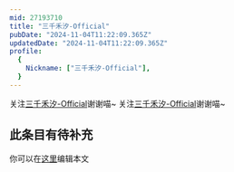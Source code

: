 ```yaml
---
mid: 27193710
title: "三千禾汐-Official"
pubDate: "2024-11-04T11:22:09.365Z"
updatedDate: "2024-11-04T11:22:09.365Z"
profile:
  {
    Nickname: ["三千禾汐-Official"],
  }
---
```


关注[三千禾汐-Official](https://space.bilibili.com/27193710)谢谢喵~ 关注[三千禾汐-Official](https://space.bilibili.com/27193710)谢谢喵~

## 此条目有待补充
你可以在[这里](https://github.com/Yuhanawa/VTuber.ICU/edit/master/src/content/v/三千禾汐-Official/index.md)编辑本文
